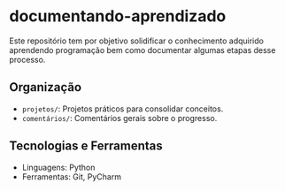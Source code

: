 # documentando-aprendizado
Este repositório tem por objetivo solidificar o conhecimento adquirido aprendendo programação bem como documentar algumas etapas desse processo.

## Organização
- `projetos/`: Projetos práticos para consolidar conceitos.
- `comentários/`: Comentários gerais sobre o progresso.

## Tecnologias e Ferramentas
- Linguagens: Python
- Ferramentas: Git, PyCharm